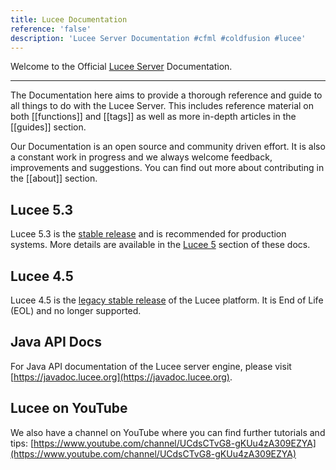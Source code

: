 ```yaml
---
title: Lucee Documentation
reference: 'false'
description: 'Lucee Server Documentation #cfml #coldfusion #lucee'
---
```


Welcome to the Official [Lucee Server](https://lucee.org) Documentation. 

---

The Documentation here aims to provide a thorough reference and guide to all things to do with the Lucee Server. This includes reference material on both [[functions]] and [[tags]] as well as more in-depth articles in the [[guides]] section.

Our Documentation is an open source and community driven effort. It is also a constant work in progress and we always welcome feedback, improvements and suggestions. You can find out more about contributing in the [[about]] section.

## Lucee 5.3
Lucee 5.3 is the [stable release](https://lucee.org/downloads.html) and is recommended for production systems. More details are available in the [Lucee 5](/guides/lucee-5.html) section of these docs.

## Lucee 4.5
Lucee 4.5 is the [legacy stable release](https://lucee.org/downloads.html) of the Lucee platform. It is End of Life (EOL) and no longer supported.

## Java API Docs
For Java API documentation of the Lucee server engine, please visit [https://javadoc.lucee.org](https://javadoc.lucee.org).

## Lucee on YouTube
We also have a channel on YouTube where you can find further tutorials and tips: [https://www.youtube.com/channel/UCdsCTvG8-gKUu4zA309EZYA](https://www.youtube.com/channel/UCdsCTvG8-gKUu4zA309EZYA)
